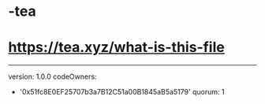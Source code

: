 # -tea
# https://tea.xyz/what-is-this-file
---
version: 1.0.0
codeOwners:
  - '0x51fc8E0EF25707b3a7B12C51a00B1845aB5a5179'
quorum: 1
